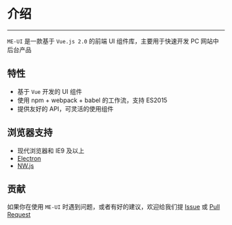 # 介绍

----

`ME-UI` 是一款基于 `Vue.js 2.0` 的前端 UI 组件库，主要用于快速开发 PC 网站中后台产品

## 特性

- 基于 `Vue` 开发的 UI 组件
- 使用 npm + webpack + babel 的工作流，支持 ES2015
- 提供友好的 API，可灵活的使用组件

## 浏览器支持

- 现代浏览器和 IE9 及以上
- [Electron](http://electron.atom.io/)
- [NW.js](http://nwjs.io)


## 贡献

如果你在使用 `ME-UI` 时遇到问题，或者有好的建议，欢迎给我们提 [Issue](https://github.com/Luoyangs/me-ui/issues) 或 [Pull Request](https://github.com/Luoyangs/me-ui/pulls)
